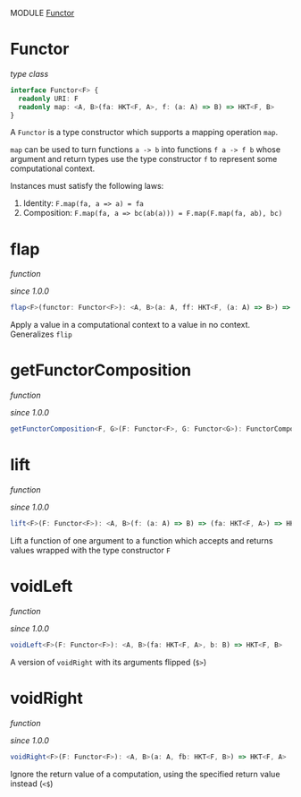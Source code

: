 MODULE [Functor](https://github.com/gcanti/fp-ts/blob/master/src/Functor.ts)

# Functor

_type class_

```ts
interface Functor<F> {
  readonly URI: F
  readonly map: <A, B>(fa: HKT<F, A>, f: (a: A) => B) => HKT<F, B>
}
```

A `Functor` is a type constructor which supports a mapping operation `map`.

`map` can be used to turn functions `a -> b` into functions `f a -> f b` whose argument and return types use the type
constructor `f` to represent some computational context.

Instances must satisfy the following laws:

1.  Identity: `F.map(fa, a => a) = fa`
2.  Composition: `F.map(fa, a => bc(ab(a))) = F.map(F.map(fa, ab), bc)`

# flap

_function_

_since 1.0.0_

```ts
flap<F>(functor: Functor<F>): <A, B>(a: A, ff: HKT<F, (a: A) => B>) => HKT<F, B>
```

Apply a value in a computational context to a value in no context. Generalizes `flip`

# getFunctorComposition

_function_

_since 1.0.0_

```ts
getFunctorComposition<F, G>(F: Functor<F>, G: Functor<G>): FunctorComposition<F, G>
```

# lift

_function_

_since 1.0.0_

```ts
lift<F>(F: Functor<F>): <A, B>(f: (a: A) => B) => (fa: HKT<F, A>) => HKT<F, B>
```

Lift a function of one argument to a function which accepts and returns values wrapped with the type constructor `F`

# voidLeft

_function_

_since 1.0.0_

```ts
voidLeft<F>(F: Functor<F>): <A, B>(fa: HKT<F, A>, b: B) => HKT<F, B>
```

A version of `voidRight` with its arguments flipped (`$>`)

# voidRight

_function_

_since 1.0.0_

```ts
voidRight<F>(F: Functor<F>): <A, B>(a: A, fb: HKT<F, B>) => HKT<F, A>
```

Ignore the return value of a computation, using the specified return value instead (`<$`)
